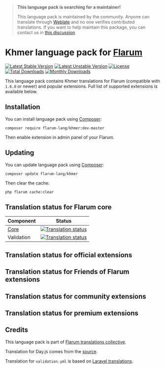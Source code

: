 > **This language pack is searching for a maintainer!**
>
> This language pack is maintained by the community. Anyone can translate through [Weblate](https://weblate.rob006.net/languages/km/flarum/) and no one verifies contributed translations. If you want to help maintain this package, you can contact us in [this discussion](https://discuss.flarum.org/d/27519-the-flarum-language-project).


# Khmer language pack for [Flarum](https://flarum.org/)

[![Latest Stable Version](https://img.shields.io/packagist/v/flarum-lang/khmer?color=success&label=stable)](https://packagist.org/packages/flarum-lang/khmer) 
[![Latest Unstable Version](https://img.shields.io/packagist/v/flarum-lang/khmer?include_prereleases&label=unstable)](https://packagist.org/packages/flarum-lang/khmer) 
[![License](https://img.shields.io/packagist/l/flarum-lang/khmer)](https://packagist.org/packages/flarum-lang/khmer) 
[![Total Downloads](https://img.shields.io/packagist/dt/flarum-lang/khmer)](https://packagist.org/packages/flarum-lang/khmer/stats) 
[![Monthly Downloads](https://img.shields.io/packagist/dm/flarum-lang/khmer)](https://packagist.org/packages/flarum-lang/khmer/stats) 

This language pack contains Khmer translations for Flarum (compatible with `1.6.0` or newer) and popular extensions. Full list of supported extensions is available below.


## Installation

You can install language pack using [Composer](https://getcomposer.org/):

```console
composer require flarum-lang/khmer:dev-master
```

Then enable extension in admin panel of your Flarum.


## Updating

You can update language pack using [Composer](https://getcomposer.org/):

```console
composer update flarum-lang/khmer
```

Then clear the cache:

```console
php flarum cache:clear
```


## Translation status for Flarum core

| Component | Status |
| --- | --- |
| [Core](https://github.com/flarum/flarum-core) | [![Translation status](https://weblate.rob006.net/widgets/flarum/km/core/svg-badge.svg)](https://weblate.rob006.net/projects/flarum/core/km/) |
| Validation | [![Translation status](https://weblate.rob006.net/widgets/flarum/km/validation/svg-badge.svg)](https://weblate.rob006.net/projects/flarum/validation/km/) |


## Translation status for official extensions

<!-- flarum-extensions-list-start -->
<!-- flarum-extensions-list-stop -->


## Translation status for Friends of Flarum extensions

<!-- fof-extensions-list-start -->
<!-- fof-extensions-list-stop -->


## Translation status for community extensions

<!-- various-extensions-list-start -->
<!-- various-extensions-list-stop -->


## Translation status for premium extensions

<!-- premium-extensions-list-start -->
<!-- premium-extensions-list-stop -->


## Credits

This language pack is part of [Flarum translations collective](https://github.com/rob006-software/flarum-translations).

Translation for Day.js comes from the [source](https://github.com/iamkun/dayjs/blob/v1.10.4/src/locale/km.js).

Translation for `validation.yml` is based on [Laravel translations](https://github.com/Laravel-Lang/lang/blob/8.1.3/src/km/validation.php).
